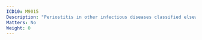```yaml
---
ICD10: M9015
Description: "Periostitis in other infectious diseases classified elsewhere: Pelvic region and thigh"
Matters: No
Weight: 0
---
```

